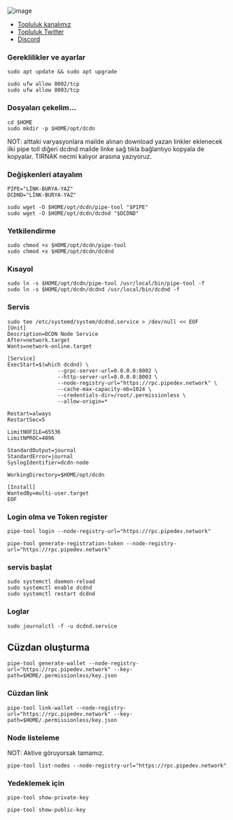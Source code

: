 

![image](https://github.com/user-attachments/assets/c912adba-b9b2-431f-acd5-99f6f6ce6753)

 * [Topluluk kanalımız](https://t.me/corenodechat)<br>
 * [Topluluk Twitter](https://twitter.com/corenodeHQ)<br>
 * [Discord](https://discord.com/invite/0glabs)<br>

### Gereklilikler ve ayarlar
```
sudo apt update && sudo apt upgrade
```
```
sudo ufw allow 8002/tcp
sudo ufw allow 8003/tcp
```

### Dosyaları çekelim...
```
cd $HOME
sudo mkdir -p $HOME/opt/dcdn
```
NOT: alttaki varyasyonlara mailde alınan download yazan linkler eklenecek ilki pipe toll diğeri dcdnd mailde linke sağ tıkla bağlantıyo kopyala de kopyalar. TIRNAK necmi kalıyor arasına yazıyoruz.
### Değişkenleri atayalım
```
PIPE="LİNK-BURYA-YAZ"
DCDND="LİNK-BURYA-YAZ"
```
```
sudo wget -O $HOME/opt/dcdn/pipe-tool "$PIPE"
sudo wget -O $HOME/opt/dcdn/dcdnd "$DCDND"
```
### Yetkilendirme
```
sudo chmod +x $HOME/opt/dcdn/pipe-tool
sudo chmod +x $HOME/opt/dcdn/dcdnd
```
### Kısayol
```
sudo ln -s $HOME/opt/dcdn/pipe-tool /usr/local/bin/pipe-tool -f
sudo ln -s $HOME/opt/dcdn/dcdnd /usr/local/bin/dcdnd -f
```
### Servis
```
sudo tee /etc/systemd/system/dcdnd.service > /dev/null << EOF
[Unit]
Description=DCDN Node Service
After=network.target
Wants=network-online.target

[Service]
ExecStart=$(which dcdnd) \
                --grpc-server-url=0.0.0.0:8002 \
                --http-server-url=0.0.0.0:8003 \
                --node-registry-url="https://rpc.pipedev.network" \
                --cache-max-capacity-mb=1024 \
                --credentials-dir=/root/.permissionless \
                --allow-origin=*

Restart=always
RestartSec=5

LimitNOFILE=65536
LimitNPROC=4096

StandardOutput=journal
StandardError=journal
SyslogIdentifier=dcdn-node

WorkingDirectory=$HOME/opt/dcdn

[Install]
WantedBy=multi-user.target
EOF
```
### Login olma ve Token register
```
pipe-tool login --node-registry-url="https://rpc.pipedev.network"
```
```
pipe-tool generate-registration-token --node-registry-url="https://rpc.pipedev.network"
```
### servis başlat
```
sudo systemctl daemon-reload
sudo systemctl enable dcdnd
sudo systemctl restart dcdnd
```
### Loglar
```
sudo journalctl -f -u dcdnd.service
```
## Cüzdan oluşturma
```
pipe-tool generate-wallet --node-registry-url="https://rpc.pipedev.network" --key-path=$HOME/.permissionless/key.json
```
### Cüzdan link
```
pipe-tool link-wallet --node-registry-url="https://rpc.pipedev.network" --key-path=$HOME/.permissionless/key.json
```
### Node listeleme
NOT: Aktive göruyorsak tamamız.
```
pipe-tool list-nodes --node-registry-url="https://rpc.pipedev.network"
```
### Yedeklemek için
```
pipe-tool show-private-key
```
```
pipe-tool show-public-key
```








